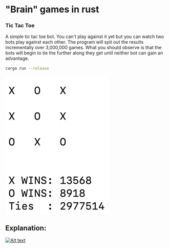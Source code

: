 # "Brain" games in rust

### Tic Tac Toe

A simple tic tac toe bot. You can't play against it yet but you can watch two bots play against each other.
The program will spit out the results incrementally over 3,000,000 games.
What you should observe is that the bots will begin to tie the further along they get until neither bot can gain an advantage.

```BASH
cargo run --release
```

![Results Image](/images/game-results.png)

## Explanation:

[![Alt text](https://img.youtube.com/vi/R9c-_neaxeU/0.jpg)](https://www.youtube.com/watch?v=R9c-_neaxeU)
